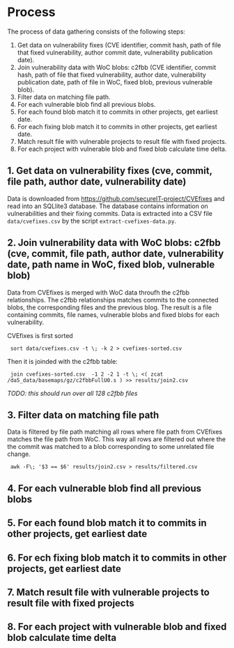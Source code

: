 # Process

The process of data gathering consists of the following steps: 

  1. Get data on vulnerability fixes (CVE identifier, commit hash, path of file that fixed vulnerability, author commit date, vulnerability publication date).
  2. Join vulnerability data with WoC blobs: c2fbb (CVE identifier, commit hash, path of file that fixed vulnerability, author date, vulnerability publication date, path of file in WoC, fixed blob, previous vulnerable blob).
  3. Filter data on matching file path.
  4. For each vulnerable blob find all previous blobs.
  5. For each found blob match it to commits in other projects, get earliest date.
  6. For each fixing blob match it to commits in other projects, get earliest date.
  7. Match result file with vulnerable projects to result file with fixed projects.
  8. For each project with vulnerable blob and fixed blob calculate time delta.

## 1. Get data on vulnerability fixes (cve, commit, file path, author date, vulnerability date)

Data is downloaded from https://github.com/secureIT-project/CVEfixes and read into an SQLlite3 database. The database contains information on vulnerabilities and their fixing commits. Data is extracted into a CSV file `data/cvefixes.csv` by the script `extract-cvefixes-data.py`.

## 2. Join vulnerability data with WoC blobs: c2fbb (cve, commit, file path, author date, vulnerability date, path name in WoC, fixed blob, vulnerable blob)

Data from CVEfixes is merged with WoC data throufh the c2fbb relationships. The c2fbb relationships matches commits to the connected blobs, the corresponding files and the previous blog. The result is a file containing commits, file names, vulnerable blobs and fixed blobs for each vulnerability. 

CVEfixes is first sorted

     sort data/cvefixes.csv -t \; -k 2 > cvefixes-sorted.csv
     
Then it is joinded with the c2fbb table: 

     join cvefixes-sorted.csv  -1 2 -2 1 -t \; <( zcat /da5_data/basemaps/gz/c2fbbFullU0.s ) >> results/join2.csv
     
_TODO: this should run over all 128 c2fbb files_

## 3. Filter data on matching file path

Data is filtered by file path matching all rows where file path from CVEfixes matches the file path from WoC. This way all rows are filtered out where the the commit was matched to a blob corresponding to some unrelated file change. 

     awk -F\; '$3 == $6' results/join2.csv > results/filtered.csv

## 4. For each vulnerable blob find all previous blobs

## 5. For each found blob match it to commits in other projects, get earliest date

## 6. For ech fixing blob match it to commits in other projects, get earliest date

## 7. Match result file with vulnerable projects to result file with fixed projects

## 8. For each project with vulnerable blob and fixed blob calculate time delta
